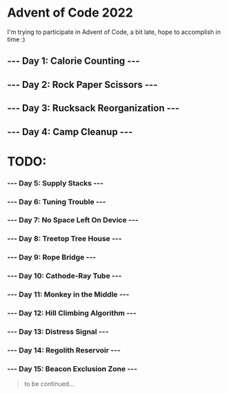# Advent of Code 2022
I'm trying to participate in Advent of Code, a bit late, hope to accomplish in time :)  

## --- Day 1: Calorie Counting ---
## --- Day 2: Rock Paper Scissors ---
## --- Day 3: Rucksack Reorganization ---
## --- Day 4: Camp Cleanup ---

# TODO: 
### --- Day 5: Supply Stacks ---
### --- Day 6: Tuning Trouble ---
### --- Day 7: No Space Left On Device ---
### --- Day 8: Treetop Tree House ---
### --- Day 9: Rope Bridge ---
### --- Day 10: Cathode-Ray Tube ---
### --- Day 11: Monkey in the Middle ---
### --- Day 12: Hill Climbing Algorithm ---
### --- Day 13: Distress Signal ---
### --- Day 14: Regolith Reservoir ---
### --- Day 15: Beacon Exclusion Zone ---
>to be continued...
